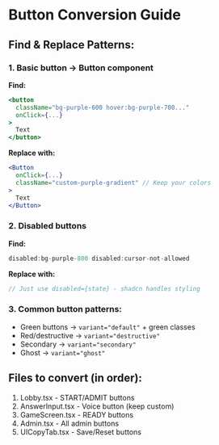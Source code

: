 # Button Conversion Guide

## Find & Replace Patterns:

### 1. Basic button → Button component
**Find:**
```jsx
<button
  className="bg-purple-600 hover:bg-purple-700..."
  onClick={...}
>
  Text
</button>
```

**Replace with:**
```jsx
<Button
  onClick={...}
  className="custom-purple-gradient" // Keep your colors
>
  Text
</Button>
```

### 2. Disabled buttons
**Find:**
```jsx
disabled:bg-purple-800 disabled:cursor-not-allowed
```

**Replace with:**
```jsx
// Just use disabled={state} - shadcn handles styling
```

### 3. Common button patterns:
- Green buttons → `variant="default"` + green classes
- Red/destructive → `variant="destructive"`
- Secondary → `variant="secondary"`
- Ghost → `variant="ghost"`

## Files to convert (in order):
1. Lobby.tsx - START/ADMIT buttons
2. AnswerInput.tsx - Voice button (keep custom)
3. GameScreen.tsx - READY buttons  
4. Admin.tsx - All admin buttons
5. UICopyTab.tsx - Save/Reset buttons